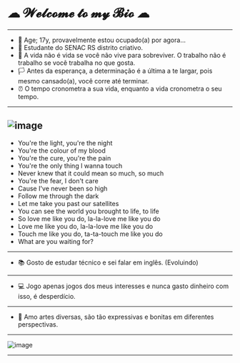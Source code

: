 # ☁ 𝓦𝓮𝓵𝓬𝓸𝓶𝓮 𝓽𝓸 𝓶𝔂 𝓑𝓲𝓸 ☁ 
__________________________________________________________________________________________________________________________
- 💖 Age; 17y, provavelmente estou ocupado(a) por agora... 
- 📌 Estudante do SENAC RS distrito criativo.
- 🌆 A vida não é vida se você não vive para sobreviver. O trabalho não é trabalho se você trabalha no que gosta.
- 🏳️ Antes da esperança, a determinação é a última a te largar, pois mesmo cansado(a), você corre até terminar.
- ⏰ O tempo cronometra a sua vida, enquanto a vida cronometra o seu tempo. 
__________________________________________________________________________________________________________________________
![image](https://64.media.tumblr.com/4474266b97efe75e59e97b0d586b72c2/5e619dd1486c6fd7-9c/s1280x1920/af09e1716d107193736c79045ce848b9de48c25b.gifv)
-------------------------------------------------------------------------------------------------------------------------
- You're the light, you're the night
- You're the colour of my blood
- You're the cure, you're the pain
- You're the only thing I wanna touch
- Never knew that it could mean so much, so much
- You're the fear, I don't care
- Cause I've never been so high
- Follow me through the dark
- Let me take you past our satellites
- You can see the world you brought to life, to life
- So love me like you do, la-la-love me like you do
- Love me like you do, la-la-love me like you do
- Touch me like you do, ta-ta-touch me like you do
- What are you waiting for?
-------------------------------------------------------------------------------------------------------------------------
- 📚 Gosto de estudar técnico e sei falar em inglês. (Evoluindo)
--------------------------------------------------------------------------------------------------------------------------
- 💻 Jogo apenas jogos dos meus interesses e nunca gasto dinheiro com isso, é desperdício.
--------------------------------------------------------------------------------------------------------------------------
- 🎨 Amo artes diversas, são tão expressivas e bonitas em diferentes perspectivas.
__________________________________________________________________________________________________________________________
![image](https://64.media.tumblr.com/273e48159243483a123f127ed79656d1/88844ae8be4d1091-9c/s540x810/739d22f7e20649a0694419eaa39a0f9b4c5bac59.gifv)


__________________________________________________________________________________________________________________________




